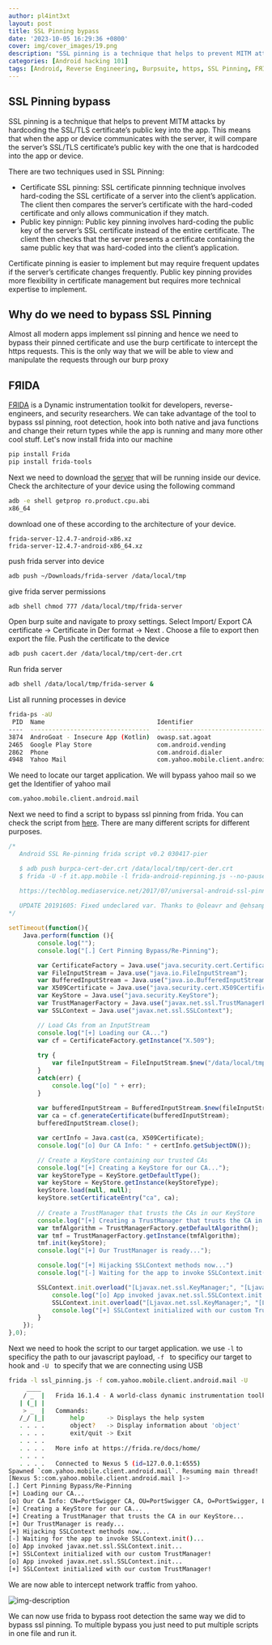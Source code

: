 ```yaml
---
author: pl4int3xt
layout: post
title: SSL Pinning bypass
date: '2023-10-05 16:29:36 +0800'
cover: img/cover_images/19.png
description: "SSL pinning is a technique that helps to prevent MITM attacks by hardcoding the SSL/TLS certificate’s public key into the app, but we can bypass it using FЯIDA"
categories: [Android hacking 101]
tags: [Android, Reverse Engineering, Burpsuite, https, SSL Pinning, FЯIDA]
---
```


## SSL Pinning bypass
SSL pinning is a technique that helps to prevent MITM attacks by hardcoding the SSL/TLS certificate’s public key into the app. This means that when the app or device communicates with the server, it will compare the server’s SSL/TLS certificate’s public key with the one that is hardcoded into the app or device. 

There are two techniques used in SSL Pinning:
* Certificate SSL pinning: SSL certificate pinnning technique involves hard-coding the SSL certificate of a server into the client’s application. The client then compares the server’s certificate with the hard-coded certificate and only allows communication if they match.
* Public key pinnign: Public key pinning involves hard-coding the public key of the server’s SSL certificate instead of the entire certificate. The client then checks that the server presents a certificate containing the same public key that was hard-coded into the client’s application.

Certificate pinning is easier to implement but may require frequent updates if the server’s certificate changes frequently. Public key pinning provides more flexibility in certificate management but requires more technical expertise to implement.

## Why do we need to bypass SSL Pinning
Almost all modern apps implement ssl pinning and hence we need to bypass their pinned certificate and use the burp certificate to intercept the https requests. This is the only way that we will be able to view and manipulate the requests through our burp proxy

## FЯIDA
[FЯIDA](https://frida.re/) is a Dynamic instrumentation toolkit for developers, reverse-engineers, and security researchers. We can take advantage of the tool to bypass ssl pinning, root detection, hook into both native and java functions and change their return types while the app is running and many more other cool stuff. Let's now install frida into our machine
```bash
pip install Frida
pip install frida-tools
```
Next we need to download the [server](https://github.com/frida/frida/releases/) that will be running inside our device. Check the architecture of your device using the following command
```bash
adb -e shell getprop ro.product.cpu.abi
x86_64
```
download one of these according to the architecture of your device.
```
frida-server-12.4.7-android-x86.xz
frida-server-12.4.7-android-x86_64.xz
```
push frida server into device
```bash
adb push ~/Downloads/frida-server /data/local/tmp
```
give frida server permissions
```bash
adb shell chmod 777 /data/local/tmp/frida-server
```
Open burp suite and navigate to proxy settings. Select Import/ Export CA certificate -> Certificate in Der format -> Next . Choose a file to export then export the file. Push the certificate to the device
```bash
adb push cacert.der /data/local/tmp/cert-der.crt
```
Run frida server
```bash
adb shell /data/local/tmp/frida-server &
```
List all running processes in device
```bash
frida-ps -aU
 PID  Name                               Identifier                          
----  ---------------------------------  ------------------------------------
3874  AndroGoat - Insecure App (Kotlin)  owasp.sat.agoat                     
2465  Google Play Store                  com.android.vending                 
2862  Phone                              com.android.dialer                  
4948  Yahoo Mail                         com.yahoo.mobile.client.android.mail
```
We need to locate our target application. We will bypass yahoo mail so we get the Identifier of yahoo mail
```bash
com.yahoo.mobile.client.android.mail
```
Next we need to find a script to bypass ssl pinning from frida. You can check the script from [here](https://codeshare.frida.re/@pcipolloni/universal-android-ssl-pinning-bypass-with-frida/). There are many different scripts for different purposes.
```javascript
/* 
   Android SSL Re-pinning frida script v0.2 030417-pier 

   $ adb push burpca-cert-der.crt /data/local/tmp/cert-der.crt
   $ frida -U -f it.app.mobile -l frida-android-repinning.js --no-pause

   https://techblog.mediaservice.net/2017/07/universal-android-ssl-pinning-bypass-with-frida/
   
   UPDATE 20191605: Fixed undeclared var. Thanks to @oleavr and @ehsanpc9999 !
*/

setTimeout(function(){
    Java.perform(function (){
    	console.log("");
	    console.log("[.] Cert Pinning Bypass/Re-Pinning");

	    var CertificateFactory = Java.use("java.security.cert.CertificateFactory");
	    var FileInputStream = Java.use("java.io.FileInputStream");
	    var BufferedInputStream = Java.use("java.io.BufferedInputStream");
	    var X509Certificate = Java.use("java.security.cert.X509Certificate");
	    var KeyStore = Java.use("java.security.KeyStore");
	    var TrustManagerFactory = Java.use("javax.net.ssl.TrustManagerFactory");
	    var SSLContext = Java.use("javax.net.ssl.SSLContext");

	    // Load CAs from an InputStream
	    console.log("[+] Loading our CA...")
	    var cf = CertificateFactory.getInstance("X.509");
	    
	    try {
	    	var fileInputStream = FileInputStream.$new("/data/local/tmp/cert-der.crt");
	    }
	    catch(err) {
	    	console.log("[o] " + err);
	    }
	    
	    var bufferedInputStream = BufferedInputStream.$new(fileInputStream);
	  	var ca = cf.generateCertificate(bufferedInputStream);
	    bufferedInputStream.close();

		var certInfo = Java.cast(ca, X509Certificate);
	    console.log("[o] Our CA Info: " + certInfo.getSubjectDN());

	    // Create a KeyStore containing our trusted CAs
	    console.log("[+] Creating a KeyStore for our CA...");
	    var keyStoreType = KeyStore.getDefaultType();
	    var keyStore = KeyStore.getInstance(keyStoreType);
	    keyStore.load(null, null);
	    keyStore.setCertificateEntry("ca", ca);
	    
	    // Create a TrustManager that trusts the CAs in our KeyStore
	    console.log("[+] Creating a TrustManager that trusts the CA in our KeyStore...");
	    var tmfAlgorithm = TrustManagerFactory.getDefaultAlgorithm();
	    var tmf = TrustManagerFactory.getInstance(tmfAlgorithm);
	    tmf.init(keyStore);
	    console.log("[+] Our TrustManager is ready...");

	    console.log("[+] Hijacking SSLContext methods now...")
	    console.log("[-] Waiting for the app to invoke SSLContext.init()...")

	   	SSLContext.init.overload("[Ljavax.net.ssl.KeyManager;", "[Ljavax.net.ssl.TrustManager;", "java.security.SecureRandom").implementation = function(a,b,c) {
	   		console.log("[o] App invoked javax.net.ssl.SSLContext.init...");
	   		SSLContext.init.overload("[Ljavax.net.ssl.KeyManager;", "[Ljavax.net.ssl.TrustManager;", "java.security.SecureRandom").call(this, a, tmf.getTrustManagers(), c);
	   		console.log("[+] SSLContext initialized with our custom TrustManager!");
	   	}
    });
},0);
```
Next we need to hook the script to our target application. we use ```-l``` to specificy the path to our javascript payload, ```-f ``` to specificy our target to hook and ```-U ``` to specify that we are connecting using USB
```bash
frida -l ssl_pinning.js -f com.yahoo.mobile.client.android.mail -U
     ____
    / _  |   Frida 16.1.4 - A world-class dynamic instrumentation toolkit
   | (_| |
    > _  |   Commands:
   /_/ |_|       help      -> Displays the help system
   . . . .       object?   -> Display information about 'object'
   . . . .       exit/quit -> Exit
   . . . .
   . . . .   More info at https://frida.re/docs/home/
   . . . .
   . . . .   Connected to Nexus 5 (id=127.0.0.1:6555)
Spawned `com.yahoo.mobile.client.android.mail`. Resuming main thread!   
[Nexus 5::com.yahoo.mobile.client.android.mail ]->
[.] Cert Pinning Bypass/Re-Pinning
[+] Loading our CA...
[o] Our CA Info: CN=PortSwigger CA, OU=PortSwigger CA, O=PortSwigger, L=PortSwigger, ST=PortSwigger, C=PortSwigger
[+] Creating a KeyStore for our CA...
[+] Creating a TrustManager that trusts the CA in our KeyStore...
[+] Our TrustManager is ready...
[+] Hijacking SSLContext methods now...
[-] Waiting for the app to invoke SSLContext.init()...
[o] App invoked javax.net.ssl.SSLContext.init...
[+] SSLContext initialized with our custom TrustManager!
[o] App invoked javax.net.ssl.SSLContext.init...
[+] SSLContext initialized with our custom TrustManager!
```

We are now able to intercept network traffic from yahoo. 

![img-description](/img/frida/1.png)

We can now use frida to bypass root detection the same way we did to bypass ssl pinning. To multiple bypass you just need to put multiple scripts in one file and run it.
